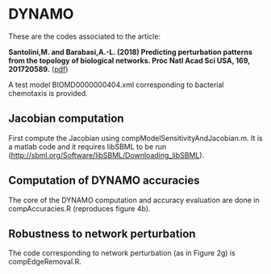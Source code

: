 # DYNAMO

These are the codes associated to the article: 

**Santolini,M. and Barabasi,A.-L. (2018) Predicting perturbation patterns from the topology of biological networks. Proc Natl Acad Sci USA, 169, 201720589.** ([pdf](https://marcsantolini.files.wordpress.com/2018/06/1720589115-full.pdf))

A test model BIOMD0000000404.xml corresponding to bacterial chemotaxis is provided. 

## Jacobian computation
First compute the Jacobian using compModelSensitivityAndJacobian.m. It is a matlab code and it requires libSBML to be run (http://sbml.org/Software/libSBML/Downloading_libSBML).

## Computation of DYNAMO accuracies
The core of the DYNAMO computation and accuracy evaluation are done in compAccuracies.R (reproduces figure 4b). 

## Robustness to network perturbation
The code corresponding to network perturbation (as in Figure 2g) is compEdgeRemoval.R.

